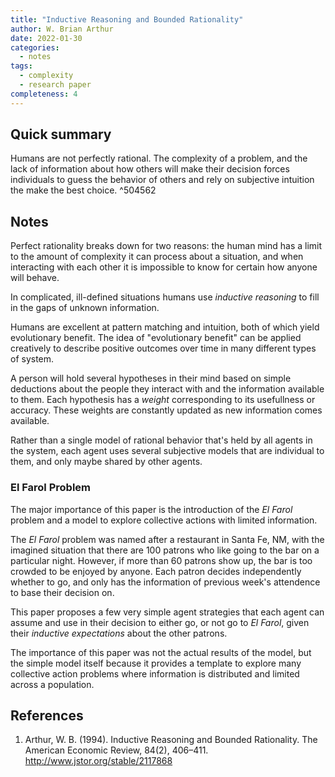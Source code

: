 ```yaml
---
title: "Inductive Reasoning and Bounded Rationality"
author: W. Brian Arthur
date: 2022-01-30
categories:
  - notes
tags:
  - complexity
  - research paper
completeness: 4
---
```

## Quick summary

Humans are not perfectly rational. The complexity of a problem, and the lack of information about how others will make their decision forces individuals to guess the behavior of others and rely on subjective intuition the make the best choice. ^504562

## Notes

Perfect rationality breaks down for two reasons: the human mind has a limit to the amount of complexity it can process about a situation, and when interacting with each other it is impossible to know for certain how anyone will behave.

In complicated, ill-defined situations humans use *inductive reasoning* to fill in the gaps of unknown information.

Humans are excellent at pattern matching and intuition, both of which yield evolutionary benefit. The idea of "evolutionary benefit" can be applied creatively to describe positive outcomes over time in many different types of system.

A person will hold several hypotheses in their mind based on simple deductions about the people they interact with and the information available to them. Each hypothesis has a *weight* corresponding to its usefullness or accuracy. These weights are constantly updated as new information comes available.

Rather than a single model of rational behavior that's held by all agents in the system, each agent uses several subjective models that are individual to them, and only maybe shared by other agents. 

### El Farol Problem

The major importance of this paper is the introduction of the *El Farol* problem and a model to explore collective actions with limited information.

The *El Farol* problem was named after a restaurant in Santa Fe, NM, with the imagined situation that there are 100 patrons who like going to the bar on a particular night. However, if more than 60 patrons show up, the bar is too crowded to be enjoyed by anyone. Each patron decides independently whether to go, and only has the information of previous week's attendence to base their decision on.

This paper proposes a few very simple agent strategies that each agent can assume and use in their decision to either go, or not go to *El Farol*, given their *inductive expectations* about the other patrons.

The importance of this paper was not the actual results of the model, but the simple model itself because it provides a template to explore many collective action problems where information is distributed and limited across a population.

## References

1. Arthur, W. B. (1994). Inductive Reasoning and Bounded Rationality. The American Economic Review, 84(2), 406–411. http://www.jstor.org/stable/2117868